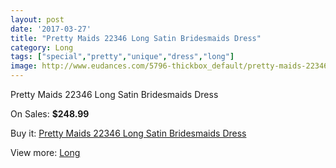 ```yaml
---
layout: post
date: '2017-03-27'
title: "Pretty Maids 22346 Long Satin Bridesmaids Dress"
category: Long
tags: ["special","pretty","unique","dress","long"]
image: http://www.eudances.com/5796-thickbox_default/pretty-maids-22346-long-satin-bridesmaids-dress.jpg
---
```

Pretty Maids 22346 Long Satin Bridesmaids Dress

On Sales: **$248.99**
<a href="https://www.eudances.com/en/long/2029-pretty-maids-22346-long-satin-bridesmaids-dress.html"><amp-img layout="responsive" width="600" height="600" src="//www.eudances.com/5796-thickbox_default/pretty-maids-22346-long-satin-bridesmaids-dress.jpg" alt="Pretty Maids 22346 Long Satin Bridesmaids Dress 0" /></a>
<a href="https://www.eudances.com/en/long/2029-pretty-maids-22346-long-satin-bridesmaids-dress.html"><amp-img layout="responsive" width="600" height="600" src="//www.eudances.com/5797-thickbox_default/pretty-maids-22346-long-satin-bridesmaids-dress.jpg" alt="Pretty Maids 22346 Long Satin Bridesmaids Dress 1" /></a>

Buy it: [Pretty Maids 22346 Long Satin Bridesmaids Dress](https://www.eudances.com/en/long/2029-pretty-maids-22346-long-satin-bridesmaids-dress.html "Pretty Maids 22346 Long Satin Bridesmaids Dress")

View more: [Long](https://www.eudances.com/en/21-long "Long")